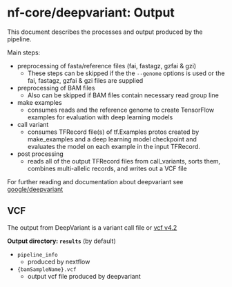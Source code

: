 # nf-core/deepvariant: Output

This document describes the processes and output produced by the pipeline.

Main steps:
- preprocessing of fasta/reference files (fai, fastagz, gzfai & gzi) 
    - These steps can be skipped if the the `--genome` options is used or the fai, fastagz, gzfai & gzi files are supplied
- preprocessing of BAM files
    - Also can be skipped if BAM files contain necessary read group line
- make examples
    - consumes reads and the reference genome to create TensorFlow examples for evaluation with deep learning models
- call variant
    - consumes TFRecord file(s) of tf.Examples protos created by make_examples and a deep learning model checkpoint and evaluates the model on each example in the input TFRecord.
- post processing
    - reads all of the output TFRecord files from call_variants, sorts them, combines multi-allelic records, and writes out a VCF file

For further reading and documentation about deepvariant see [google/deepvariant](https://github.com/google/deepvariant)

## VCF

The output from DeepVariant is a variant call file or [vcf v4.2](https://samtools.github.io/hts-specs/VCFv4.2.pdf)

**Output directory: `results`** (by default)

- `pipeline_info`
  - produced by nextflow
- `{bamSampleName}.vcf`
  - output vcf file produced by deepvariant
